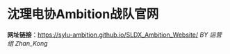 # 沈理电协Ambition战队官网
**网址链接**：https://sylu-ambition.github.io/SLDX_Ambition_Website/
*BY 运营组 Zhan_Kong*

